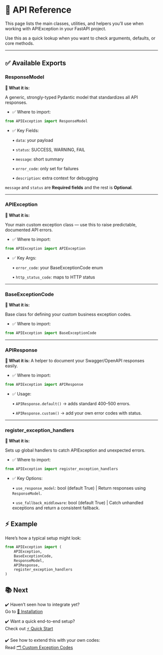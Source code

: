 # 🔗 API Reference

This page lists the main classes, utilities, and helpers you’ll use when working with APIException in your FastAPI project.

Use this as a quick lookup when you want to check arguments, defaults, or core methods.

---

## ✅ Available Exports

### ResponseModel
**📌 What it is:**

A generic, strongly-typed Pydantic model that standardizes all API responses.

- ✅ Where to import:

```python
from APIException import ResponseModel
```

- ✅ Key Fields:

	•	`data`: your payload

	•	`status`: SUCCESS, WARNING, FAIL

	•	`message`: short summary

	•	`error_code`: only set for failures

	•	`description`: extra context for debugging

`message` and `status` are **Required fields** and the rest is **Optional**. 

---

### APIException
**📌 What it is:**

Your main custom exception class — use this to raise predictable, documented API errors.

- ✅ Where to import:

```python
from APIException import APIException
```

- ✅ Key Args:

	•	`error_code`: your BaseExceptionCode enum

	•	`http_status_code`: maps to HTTP status


---

### BaseExceptionCode
**📌 What it is:**

Base class for defining your custom business exception codes.

- ✅ Where to import:

```python
from APIException import BaseExceptionCode
```

---

### APIResponse
**📌 What it is:**
A helper to document your Swagger/OpenAPI responses easily.

- ✅ Where to import:
```python
from APIException import APIResponse
```

- ✅ Usage:

	•	`APIResponse.default()` → adds standard 400–500 errors.

	•	`APIResponse.custom()` → add your own error codes with status.


---

### register_exception_handlers
**📌 What it is:**

Sets up global handlers to catch APIException and unexpected errors.

- ✅ Where to import:
```python
from APIException import register_exception_handlers
```

- ✅ Key Options:

	•	`use_response_model`: bool (default True) |
Return responses using `ResponseModel`.

    •	`use_fallback_middleware`: bool (default True) |
Catch unhandled exceptions and return a consistent fallback.


## ⚡ Example

Here’s how a typical setup might look:

```python
from APIException import (
    APIException,
    BaseExceptionCode,
    ResponseModel,
    APIResponse,
    register_exception_handlers
)
```


## 📚 Next

✔️ Haven’t seen how to integrate yet?  
Go to [🚀 Installation](../installation.md)

✔️ Want a quick end-to-end setup?  
Check out [⚡ Quick Start](../usage/quick_start.md)

✔️ See how to extend this with your own codes:  
Read [🗂️ Custom Exception Codes](../usage/custom_codes.md)
